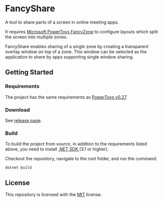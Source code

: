 # FancyShare

A tool to share parts of a screen in online meeting apps.

It requires [Microsoft PowerToys FancyZone](https://aka.ms/PowerToysOverview_FancyZones) to configure layouts which split the screen into multiple zones.

FancyShare enables sharing of a single zone by creating a transparent overlay window on top of a zone. This window can be selected as the application to share by apps supporting single window sharing.

## Getting Started

### Requirements
The project has the same requirements as [PowerToys v0.27](https://github.com/microsoft/PowerToys/tree/v0.27.0#requirements)

### Download

See [release page](https://github.com/patrickmichelson/FancyShare/releases).

### Build

To build the project from source, in addition to the requirements listed above, you need to install [.NET SDK ](https://dotnet.microsoft.com/download) (3.1 or higher).

Checkout the repository, navigate to the root folder, and  run the command:

```
dotnet build
```

## License

This repository is licensed with the [MIT](LICENSE) license.